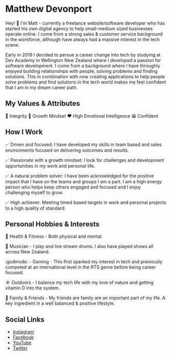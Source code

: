 # Matthew Devonport

Hey! :wave: I'm Matt - currently a freelance website/software developer who has started his own digital agency to help small-medium sized businesses operate online. I come from a strong sales & customer service background in the workforce, although have always had a massive interest in the tech scene. 

Early in 2019 I decided to persue a career change into tech by studying at Dev Academy in Wellington New Zealand where I developed a passion for software development. I come from a background where I have throughly enjoyed building relationships with people, solving problems and finding solutions. This in combination with now creating applications to help people solve problems and find solutions in the tech world makes me feel confident that I am in my dream career path.

## My Values & Attributes

:key: Integrity
:thought_balloon: Growth Mindset
:heart: High Emotional Intelligence
:grin: Confident

## How I Work

:white_check_mark: Driven and focused: I have developed my skills in team based and sales
environments focused on delivering outcomes and results.

:white_check_mark: Passionate with a growth mindset: I look for challenges and development
opportunities in my work and personal life.

:white_check_mark: A natural problem solver: I have been acknowledged for the positive impact that I
have on the teams and groups I am a part. I am a high energy person who helps
keep others engaged and focused and I enjoy challenging myself to grow.

:white_check_mark: High achiever: Meeting timed based targets in work and personal projects to a high
quality of standard.

## Personal Hobbies & Interests

:muscle: Health & Fitness - Both physical and mental.

:musical_score: Musician - I play and live stream drums. I also have played shows all across New Zealand.

:godmode: - Gaming - This first sparked my interest in tech and previously competed at an international level in the RTS genre before being career focused.

:sunny: Outdoors - I balance my tech life with my love of nature and getting vitamin D into the system.

:revolving_hearts: Family & Friends - My friends are family are an important part of my life. A key ingredient in a well balanced & positive lifestyle.

## Social Links

- [Instagram](http://instagram.com/matthew_devonport)
- [Facebook](http://facebook.com/matthewdevonport)
- [YouTube](http://youtube.com/roarpowernz)
- [Twitter](http://twitter.com/matthew_devonport)








